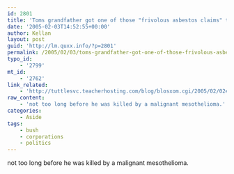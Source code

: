 ```yaml
---
id: 2801
title: 'Toms grandfather got one of those "frivolous asbestos claims" that Bush referred to in the State of the Union'
date: '2005-02-03T14:52:55+00:00'
author: Kellan
layout: post
guid: 'http://lm.quxx.info/?p=2801'
permalink: /2005/02/03/toms-grandfather-got-one-of-those-frivolous-asbestos-claims-that-bush-referred-to-in-the-state-of-the-union/
typo_id:
    - '2799'
mt_id:
    - '2762'
link_related:
    - 'http://tuttlesvc.teacherhosting.com/blog/blosxom.cgi/2005/02/02#338'
raw_content:
    - 'not too long before he was killed by a malignant mesothelioma.'
categories:
    - Aside
tags:
    - bush
    - corporations
    - politics
---
```


not too long before he was killed by a malignant mesothelioma.